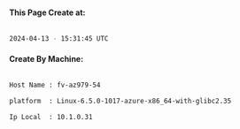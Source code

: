 
   
#### This Page Create at:

```bash

2024-04-13 - 15:31:45 UTC

```

#### Create By Machine:

```bash

Host Name : fv-az979-54

platform  : Linux-6.5.0-1017-azure-x86_64-with-glibc2.35

Ip Local  : 10.1.0.31

```

